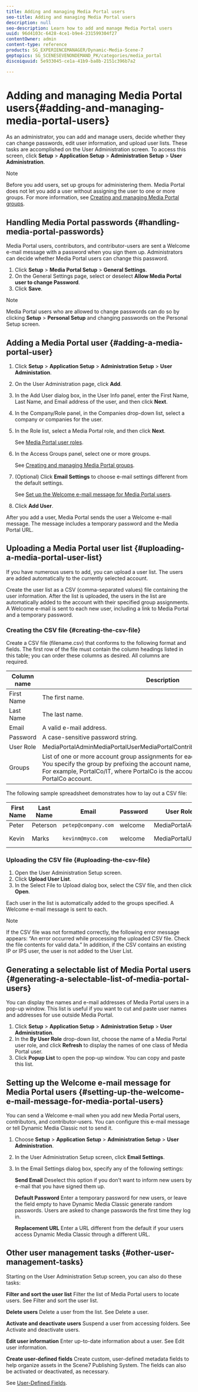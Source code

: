 ```yaml
---
title: Adding and managing Media Portal users
seo-title: Adding and managing Media Portal users
description: null
seo-description: Learn how to add and manage Media Portal users
uuid: 96d4103c-6428-4ce1-b9e4-231599304f27
contentOwner: admin
content-type: reference
products: SG_EXPERIENCEMANAGER/Dynamic-Media-Scene-7
geptopics: SG_SCENESEVENONDEMAND_PK/categories/media_portal
discoiquuid: 5e933045-ce1a-41b9-ba8b-2151c396b7a2

---
```


# Adding and managing Media Portal users{#adding-and-managing-media-portal-users}

As an administrator, you can add and manage users, decide whether they can change passwords, edit user information, and upload user lists. These tasks are accomplished on the User Administration screen. To access this screen, click **Setup** &gt; **Application Setup** &gt; **Administration Setup** &gt; **User Administration**.

>[!NOTE]
>
>Before you add users, set up groups for administering them. Media Portal does not let you add a user without assigning the user to one or more groups. For more information, see [Creating and managing Media Portal groups](creating-media-portal-groups.md#creating_and_managing_media_portal_groups).

## Handling Media Portal passwords {#handling-media-portal-passwords}

Media Portal users, contributors, and contributor-users are sent a Welcome e-mail message with a password when you sign them up. Administrators can decide whether Media Portal users can change this password.

1. Click **Setup** &gt; **Media Portal Setup** &gt; **General Settings**.
1. On the General Settings page, select or deselect **Allow Media Portal user to change Password**. 
1. Click **Save**.

>[!NOTE]
>
>Media Portal users who are allowed to change passwords can do so by clicking **Setup** &gt; **Personal Setup** and changing passwords on the Personal Setup screen.

## Adding a Media Portal user {#adding-a-media-portal-user}

1. Click **Setup** &gt; **Application Setup** &gt; **Administration Setup** &gt; **User Administation**.
1. On the User Administration page, click **Add**.
1. In the Add User dialog box, in the User Info panel, enter the First Name, Last Name, and Email address of the user, and then click **Next**.
1. In the Company/Role panel, in the Companies drop-down list, select a company or companies for the user.
1. In the Role list, select a Media Portal role, and then click **Next**.

   See [Media Portal user roles](media-portal-user-roles.md#media_portal_user_roles).

1. In the Access Groups panel, select one or more groups.

   See [Creating and managing Media Portal groups](creating-media-portal-groups.md#creating_and_managing_media_portal_groups).

1. (Optional) Click **Email Settings** to choose e-mail settings different from the default settings.

   See [Set up the Welcome e-mail message for Media Portal users](adding-media-portal-users.md#setting_up_the_welcome_e_mail_message_for_media_portal_users).

1. Click **Add User**.

After you add a user, Media Portal sends the user a Welcome e-mail message. The message includes a temporary password and the Media Portal URL.

## Uploading a Media Portal user list {#uploading-a-media-portal-user-list}

If you have numerous users to add, you can upload a user list. The users are added automatically to the currently selected account.

Create the user list as a CSV (comma-separated values) file containing the user information. After the list is uploaded, the users in the list are automatically added to the account with their specified group assignments. A Welcome e-mail is sent to each new user, including a link to Media Portal and a temporary password.

### Creating the CSV file {#creating-the-csv-file}

Create a CSV file (filename.csv) that conforms to the following format and fields. The first row of the file must contain the column headings listed in this table; you can order these columns as desired. All columns are required.

|Column name|Description|
|--- |--- |
|First Name|The first name.|
|Last Name|The last name.|
|Email|A valid e-mail address.|
|Password|A case-sensitive password string.|
|User Role|MediaPortalAdminMediaPortalUserMediaPortalContributorMediaPortalContributorUser|
|Groups|List of one or more account group assignments for each user, separated by commas. You specify the group by prefixing the account name, separated by forward slash (/). For example, PortalCo/IT, where PortalCo is the account and IT is the group within the PortalCo account.|

The following sample spreadsheet demonstrates how to lay out a CSV file:

|First Name|Last Name|Email|Password|User Role|Groups|
|--- |--- |--- |--- |--- |--- |
|Peter|Peterson|`petep@company.com`|welcome|MediaPortalAdmin|PortalCo/IT,PortalCo/Admin|
|Kevin|Marks|`kevinm@myco.com`|welcome|MediaPortalUser|PortalCo/MktgGroup, PortalCo/test|


### Uploading the CSV file {#uploading-the-csv-file}

1. Open the User Administration Setup screen.
1. Click **Upload User List**.
1. In the Select File to Upload dialog box, select the CSV file, and then click **Open**.

Each user in the list is automatically added to the groups specified. A Welcome e-mail message is sent to each.

>[!NOTE]
>
>If the CSV file was not formatted correctly, the following error message appears: “An error occurred while processing the uploaded CSV file. Check the file contents for valid data.” In addition, if the CSV contains an existing IP or IPS user, the user is not added to the User List.

## Generating a selectable list of Media Portal users {#generating-a-selectable-list-of-media-portal-users}

You can display the names and e-mail addresses of Media Portal users in a pop-up window. This list is useful if you want to cut and paste user names and addresses for use outside Media Portal.

1. Click **Setup** &gt; **Application Setup** &gt; **Administration Setup** &gt; **User Administration**.
1. In the **By User Role** drop-down list, choose the name of a Media Portal user role, and click **Refresh** to display the names of one class of Media Portal user.
1. Click **Popup List** to open the pop-up window. You can copy and paste this list.

## Setting up the Welcome e-mail message for Media Portal users {#setting-up-the-welcome-e-mail-message-for-media-portal-users}

You can send a Welcome e-mail when you add new Media Portal users, contributors, and contributor-users. You can configure this e-mail message or tell Dynamic Media Classic not to send it.

1. Choose **Setup** &gt; **Application Setup** &gt; **Administration Setup** &gt; **User Administration**.
1. In the User Administration Setup screen, click **Email Settings**.
1. In the Email Settings dialog box, specify any of the following settings:

   **Send Email** Deselect this option if you don’t want to inform new users by e-mail that you have signed them up.

   **Default Password** Enter a temporary password for new users, or leave the field empty to have Dynamic Media Classic generate random passwords. Users are asked to change passwords the first time they log in.

   **Replacement URL** Enter a URL different from the default if your users access Dynamic Media Classic through a different URL.

## Other user management tasks {#other-user-management-tasks}

Starting on the User Administration Setup screen, you can also do these tasks:

**Filter and sort the user list** Filter the list of Media Portal users to locate users. See Filter and sort the user list.

**Delete users** Delete a user from the list. See Delete a user.

**Activate and deactivate users** Suspend a user from accessing folders. See Activate and deactivate users.

**Edit user information** Enter up-to-date information about a user. See Edit user information.

**Create user-defined fields** Create custom, user-defined metadata fields to help organize assets in the Scene7 Publishing System. The fields can also be activated or deactivated, as necessary.

See [User-Defined Fields](application-setup.md#user_defined_fields).
